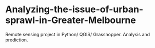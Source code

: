 # Analyzing-the-issue-of-urban-sprawl-in-Greater-Melbourne
Remote sensing project in Python/ QGIS/ Grasshopper. Analysis and prediction.

